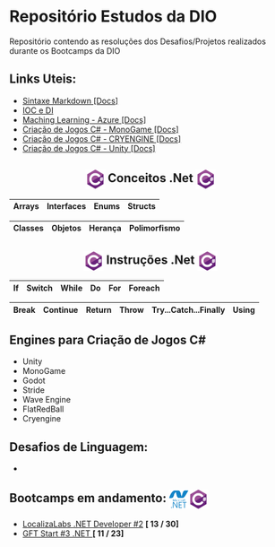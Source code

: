 
# Repositório Estudos da DIO
Repositório contendo as resoluções dos Desafios/Projetos realizados durante os Bootcamps da DIO

## Links Uteis:
- [Sintaxe Markdown [Docs]](https://www.markdownguide.org/basic-syntax/)
- [IOC e DI](http://www.macoratti.net/11/07/ioc_di1.htm)
- [Maching Learning - Azure [Docs]](https://docs.microsoft.com/pt-br/azure/machine-learning/)
- [Criação de Jogos C# - MonoGame [Docs]](https://docs.monogame.net/?page=main)
- [Criação de Jogos C# - CRYENGINE [Docs]](https://docs.cryengine.com/display/CEPROG/C%23+Programming)
- [Criação de Jogos C# - Unity [Docs]](https://docs.unity3d.com/Manual/index.html)

<div align="center">
  
## <img src="https://raw.githubusercontent.com/devicons/devicon/master/icons/csharp/csharp-original.svg" alt="C#" title="C#" style="max-width: 100%;" width="35" height="35" align="center"> Conceitos .Net <img src="https://raw.githubusercontent.com/devicons/devicon/master/icons/csharp/csharp-original.svg" alt="C#" title="C#" style="max-width: 100%;" width="35" height="35" align="center">
 Arrays | Interfaces | Enums | Structs |
 :----: |  :----: | :----: |  :----: |
  
 Classes | Objetos | Herança | Polimorfismo |
 :----: | :----: | :----: | :----: |
  
## <img src="https://raw.githubusercontent.com/devicons/devicon/master/icons/csharp/csharp-original.svg" alt="C#" title="C#" style="max-width: 100%;" width="35" height="35" align="center"> Instruções .Net <img src="https://raw.githubusercontent.com/devicons/devicon/master/icons/csharp/csharp-original.svg" alt="C#" title="C#" style="max-width: 100%;" width="35" height="35" align="center">
  If | Switch | While | Do | For | Foreach |
  :----: | :----: |  :----: | :----: | :----: | :----: |
  
  
  Break | Continue | Return | Throw | Try...Catch...Finally | Using |
  :----: | :----: |  :----: | :----: | :----: | :----: |

</div>
  
## Engines para Criação de Jogos C#
- Unity
- MonoGame
- Godot
- Stride
- Wave Engine
- FlatRedBall
- Cryengine

## Desafios de Linguagem:
- 

## Bootcamps em andamento: <img src="https://raw.githubusercontent.com/devicons/devicon/master/icons/dot-net/dot-net-plain-wordmark.svg" alt=".net" title=".NET" style="max-width: 100%;" width="35" height="35" align="center"><img src="https://raw.githubusercontent.com/devicons/devicon/master/icons/csharp/csharp-original.svg" alt="C#" title="C#" style="max-width: 100%;" width="35" height="35" align="center">

- [LocalizaLabs .NET Developer #2](https://web.dio.me/track/localiza-net-developer-2) **[ 13 / 30]**
- [GFT Start #3 .NET ](https://web.dio.me/track/gft-start-3-net) **[ 11 / 23]**

